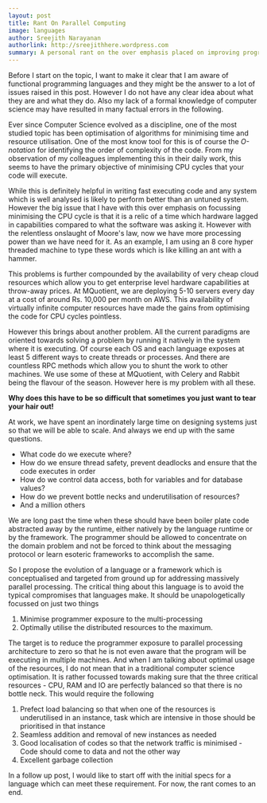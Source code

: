 ```yaml
---
layout: post
title: Rant On Parallel Computing
image: languages
author: Sreejith Narayanan
authorlink: http://sreejithhere.wordpress.com
summary: A personal rant on the over emphasis placed on improving programming efficiency through over analysis of loops and the difficulty of doing parallel programming in most of popular languages
---
```

Before I start on the topic, I want to make it clear that I am aware of functional programming languages and they might be the answer to a lot of issues raised in this post.  However I do not have any clear idea about what they are and what they do.  Also my lack of a formal knowledge of computer science may have resulted in many factual errors in the following.

Ever since Computer Science evolved as a discipline, one of the most studied topic has been optimisation of algorithms for minimising time and resource utilisation.  One of the most know tool for this is of course the *O-notation* for identifying the order of complexity of the code.  From my observation of my colleagues implementing this in their daily work, this seems to have the primary objective of minimising CPU cycles that your code will execute.

While this is definitely helpful in writing fast executing code and any system which is well analysed is likely to perform better than an untuned system.  However the big issue that I have with this over emphasis on focussing minimising the CPU cycle is that it is a relic of a time which hardware lagged in capabilities compared to what the software was asking it.  However with the relentless onslaught of Moore's law, now we have more processing power than we have need for it.  As an example, I am using an 8 core hyper threaded machine to type these words which is like killing an ant with a hammer.

This problems is further compounded by the availability of very cheap cloud resources which allow you to get enterprise level hardware capabilities at throw-away prices.  At MQuotient, we are deploying 5-10 servers every day at a cost of around Rs. 10,000 per month on AWS.  This availability of virtually infinite computer resources have made the gains from optimising the code for CPU cycles pointless.

However this brings about another problem.  All the current paradigms are oriented towards solving a problem by running it natively in the system where it is executing.  Of course each OS and each language exposes at least 5 different ways to create threads or processes.  And there are countless RPC methods which allow you to shunt the work to other machines.  We use some of these at MQuotient, with Celery and Rabbit being the flavour of the season.  However here is my problem with all these.  

**Why does this have to be so difficult that sometimes you just want to tear your hair out!**

At work, we have spent an inordinately large time on designing systems just so that we will be able to scale.  And always we end up with the same questions.

- What code do we execute where?
- How do we ensure thread safety, prevent deadlocks and ensure that the code executes in order
- How do we control data access, both for variables and for database values?
- How do we prevent bottle necks and underutilisation of resources?
- And a million others

We are long past the time when these should have been boiler plate code abstracted away by the runtime, either natively by the language runtime or by the framework.  The programmer should be allowed to concentrate on the domain problem and not be forced to think about the messaging protocol or learn esoteric frameworks to accomplish the same.

So I propose the evolution of a language or a framework which is conceptualised and targeted from ground up for addressing massively parallel processing.  The critical thing about this language is to avoid the typical compromises that languages make.  It should be unapologetically focussed on just two things

1. Minimise programmer exposure to the multi-processing
2. Optimally utilise the distributed resources to the maximum.

The target is to reduce the programmer exposure to parallel processing architecture to zero so that he is not even aware that the program will be executing in multiple machines.  And when I am talking about optimal usage of the resources, I do not mean that in a traditional computer science optimisation.  It is rather focussed towards making sure that the three critical resources - CPU, RAM and IO are perfectly balanced so that there is no bottle neck.  This would require the following

1. Prefect load balancing so that when one of the resources is underutilised in an instance, task which are intensive in those should be prioritised in that instance
2. Seamless addition and removal of new instances as needed
3. Good localisation of codes so that the network traffic is minimised - Code should come to data and not the other way
4. Excellent garbage collection

In a follow up post, I would like to start off with the initial specs for a language which can meet these requirement.  For now, the rant comes to an end.



  
